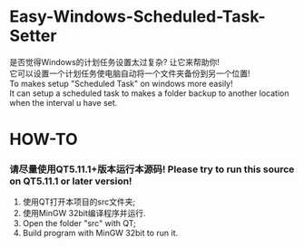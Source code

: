 # Easy-Windows-Scheduled-Task-Setter
是否觉得Windows的计划任务设置太过复杂? 让它来帮助你!  
它可以设置一个计划任务使电脑自动将一个文件夹备份到另一个位置!  
To makes setup "Scheduled Task" on windows more easily!  
It can setup a scheduled task to makes a folder backup to another location when the interval u have set.  

# HOW-TO
### 请尽量使用QT5.11.1+版本运行本源码! Please try to run this source on QT5.11.1 or later version!

1. 使用QT打开本项目的src文件夹;  
2. 使用MinGW 32bit编译程序并运行.  
1. Open the folder "src" with QT;  
2. Build program with MinGW 32bit to run it.  
